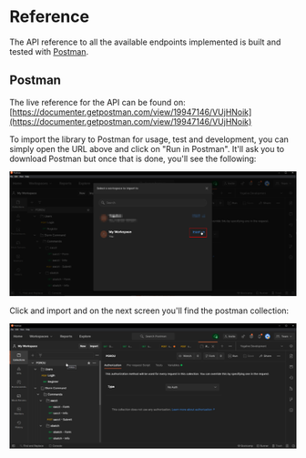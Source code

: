 # Reference
The API reference to all the available endpoints implemented is built and tested with [Postman](https://www.postman.com/).

## Postman

The live reference for the API can be found on:
[https://documenter.getpostman.com/view/19947146/VUjHNoik](https://documenter.getpostman.com/view/19947146/VUjHNoik)

To import the library to Postman for usage, test and development, you can simply open the URL above and click on "Run in Postman". It'll ask you to download Postman but once that is done, you'll see the following:

![media/import_postman.png](media/import_postman.png)

Click and import and on the next screen you'll find the postman collection:

![media/postman.png](media/postman.png)
